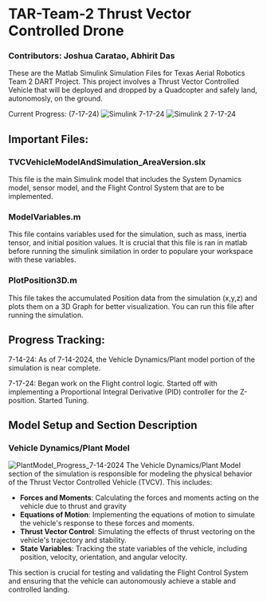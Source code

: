 # TAR-Team-2 Thrust Vector Controlled Drone

### Contributors: Joshua Caratao, Abhirit Das

These are the Matlab Simulink Simulation Files for Texas Aerial Robotics Team 2 DART Project. This project involves a Thrust Vector Controlled Vehicle that will be deployed and dropped by a Quadcopter and safely land, autonomosly, on the ground.

Current Progress: (7-17-24)
![Simulink 7-17-24](https://github.com/user-attachments/assets/e9d96f47-0502-4464-b185-4e5c8dcb3f2a)
![Simulink 2 7-17-24](https://github.com/user-attachments/assets/931fad50-6fff-47e7-a66b-6d1689f60ade)

## Important Files:

### TVCVehicleModelAndSimulation_AreaVersion.slx
This file is the main Simulink model that includes the System Dynamics model, sensor model, and the Flight Control System that are to be implemented.

### ModelVariables.m
This file contains variables used for the simulation, such as mass, inertia tensor, and initial position values. It is crucial that this file is ran in matlab before running the simulink similation in order to populare your workspace with these variables.

### PlotPosition3D.m
This file takes the accumulated Position data from the simulation (x,y,z) and plots them on a 3D Graph for better visualization. You can run this file after running the simulation.

## Progress Tracking:
7-14-24: As of 7-14-2024, the Vehicle Dynamics/Plant model portion of the simulation is near complete.

7-17-24: Began work on the Flight control logic. Started off with implementing a Proportional Integral Derivative (PID) controller for the Z-position. Started Tuning.

## Model Setup and Section Description

### Vehicle Dynamics/Plant Model
![PlantModel_Progress_7-14-2024](https://github.com/user-attachments/assets/cfe9d593-6897-4693-b313-3ec2d2ff44b9)
The Vehicle Dynamics/Plant Model section of the simulation is responsible for modeling the physical behavior of the Thrust Vector Controlled Vehicle (TVCV). This includes:

- **Forces and Moments**: Calculating the forces and moments acting on the vehicle due to thrust and gravity
- **Equations of Motion**: Implementing the equations of motion to simulate the vehicle's response to these forces and moments.
- **Thrust Vector Control**: Simulating the effects of thrust vectoring on the vehicle's trajectory and stability.
- **State Variables**: Tracking the state variables of the vehicle, including position, velocity, orientation, and angular velocity.

This section is crucial for testing and validating the Flight Control System and ensuring that the vehicle can autonomously achieve a stable and controlled landing. 
